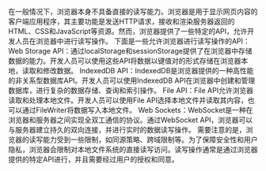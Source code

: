 在一般情况下，浏览器本身不具备直接的读写能力。浏览器是用于显示网页内容的客户端应用程序，其主要功能是发送HTTP请求，接收和渲染服务器返回的HTML、CSS和JavaScript等资源。然而，浏览器提供了一些特定的API，允许开发人员在浏览器中进行读写操作。 下面是一些允许浏览器进行读写操作的API： Web Storage API：通过localStorage和sessionStorage提供了在浏览器中存储数据的能力。开发人员可以使用这些API将数据以键值对的形式存储在浏览器本地，读取和修改数据。 IndexedDB API：IndexedDB是浏览器提供的一种高性能的非关系型数据库API。开发人员可以使用IndexedDB API在浏览器中创建和管理数据库，进行复杂的数据存储、查询和索引操作。 File API：File API允许浏览器读取和处理本地文件。开发人员可以使用File API选择本地文件并读取其内容，也可以通过FileWriter将数据写入本地文件。 Web Sockets：WebSocket是一种在浏览器和服务器之间实现全双工通信的协议。通过WebSocket API，浏览器可以与服务器建立持久的双向连接，并进行实时的数据读写操作。 需要注意的是，浏览器的读写能力受到一些限制，如同源策略、跨域限制等。为了保障安全性和用户隐私，浏览器会限制对本地文件系统的直接读写访问。读写操作通常是通过浏览器提供的特定API进行，并且需要经过用户的授权和同意。